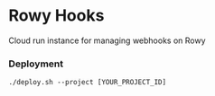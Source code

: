 # Rowy Hooks

Cloud run instance for managing webhooks on Rowy

### Deployment

```
./deploy.sh --project [YOUR_PROJECT_ID]
```

